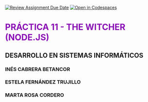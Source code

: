 [![Review Assignment Due Date](https://classroom.github.com/assets/deadline-readme-button-22041afd0340ce965d47ae6ef1cefeee28c7c493a6346c4f15d667ab976d596c.svg)](https://classroom.github.com/a/iigoPlD8)
[![Open in Codespaces](https://classroom.github.com/assets/launch-codespace-2972f46106e565e64193e422d61a12cf1da4916b45550586e14ef0a7c637dd04.svg)](https://classroom.github.com/open-in-codespaces?assignment_repo_id=19295153)

# <span style="color: #8b0fb6;">PRÁCTICA 11 - THE WITCHER (NODE.JS)</span>
## DESARROLLO EN SISTEMAS INFORMÁTICOS 
### INÉS CABRERA BETANCOR
### ESTELA FERNÁNDEZ TRUJILLO
### MARTA ROSA CORDERO
